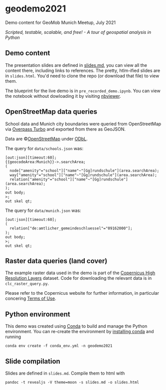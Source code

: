 # geodemo2021
Demo content for GeoMob Munich Meetup, July 2021

_Scripted, testable, scalable, and free! - A tour of geospatial analysis in Python_

## Demo content

The presentation slides are defined in [slides.md](https://github.com/ehansis/geodemo2021/blob/main/slides.md), you
can view all the content there, including links to references.
The pretty, htlm-ified slides are in `slides.html`. 
You'd need to clone the repo (or download that file) to view them.

The blueprint for the live demo is in `pre_recorded_demo.ipynb`.
You can view the notebook without dowloading it by visiting [nbviewer](https://nbviewer.jupyter.org/github/ehansis/geodemo2021/blob/main/pre_recorded_demo.ipynb).


## OpenStreetMap data queries

School data and Munich city boundaries were queried from OpenStreetMap via [Overpass Turbo](http://overpass-turbo.eu)
and exported from there as GeoJSON.

Data are ©[OpenStreetMap](https://www.openstreetmap.org/copyright) under [ODbL](https://opendatacommons.org/licenses/odbl/).

The query for `data/schools.json` was:
```
[out:json][timeout:60];
{{geocodeArea:Munich}}->.searchArea;
(
  node["amenity"="school"]["name"~"[Gg]rundschule"](area.searchArea);
  way["amenity"="school"]["name"~"[Gg]rundschule"](area.searchArea);
  relation["amenity"="school"]["name"~"[Gg]rundschule"](area.searchArea);
);
out body;
>;
out skel qt;
```

The query for `data/munich.json` was:
```
[out:json][timeout:60];
(
  relation["de:amtlicher_gemeindeschluessel"="09162000"];
);
out body;
>;
out skel qt;
```


## Raster data queries (land cover)

The example raster data used in the demo is part of the [Copernicus High Resolution Layers](https://land.copernicus.eu/pan-european/high-resolution-layers) dataset.
Code for downloading the relevant data is in `clc_raster_query.py`.

Please refer to the Copernicus website for further information, in particular concering [Terms of Use](https://land.copernicus.eu/terms-of-use).


## Python environment

This demo was created using [Conda](https://conda.io/) to build and manage the Python environment.
You can re-create the environment by [installing conda](https://docs.conda.io/projects/conda/en/latest/user-guide/install/)
and running
```
conda env create -f conda_env.yml -n geodemo2021
```


## Slide compilation

Slides are defined in `slides.md`. Compile them to html with
```
pandoc -t revealjs -V theme=moon -s slides.md -o slides.html
```

